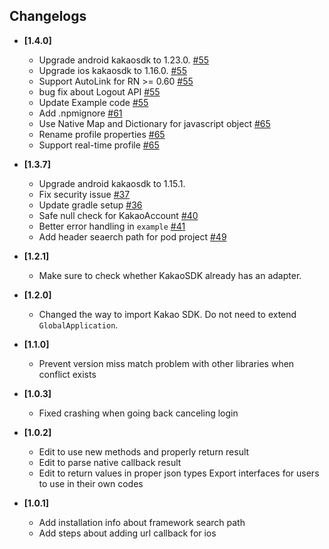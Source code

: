 ## Changelogs

- **[1.4.0]**

  - Upgrade android kakaosdk to 1.23.0. [#55](https://github.com/react-native-seoul/@react-native-seoul/kakao-login/pull/55)
  - Upgrade ios kakaosdk to 1.16.0. [#55](https://github.com/react-native-seoul/@react-native-seoul/kakao-login/pull/55)
  - Support AutoLink for RN >= 0.60 [#55](https://github.com/react-native-seoul/@react-native-seoul/kakao-login/pull/55)
  - bug fix about Logout API [#55](https://github.com/react-native-seoul/@react-native-seoul/kakao-login/pull/55)
  - Update Example code [#55](https://github.com/react-native-seoul/@react-native-seoul/kakao-login/pull/55)
  - Add .npmignore [#61](https://github.com/react-native-seoul/@react-native-seoul/kakao-login/pull/61)
  - Use Native Map and Dictionary for javascript object [#65](https://github.com/react-native-seoul/@react-native-seoul/kakao-login/pull/65)
  - Rename profile properties [#65](https://github.com/react-native-seoul/@react-native-seoul/kakao-login/pull/65)
  - Support real-time profile [#65](https://github.com/react-native-seoul/@react-native-seoul/kakao-login/pull/65)

- **[1.3.7]**
  - Upgrade android kakaosdk to 1.15.1.
  - Fix security issue [#37](https://github.com/react-native-seoul/@react-native-seoul/kakao-login/issues/37)
  - Update gradle setup [#36](https://github.com/react-native-seoul/@react-native-seoul/kakao-login/pull/36/commits/e3747ef9fe7d546d882bc12bf34d05b5babf7baf)
  - Safe null check for KakaoAccount [#40](https://github.com/react-native-seoul/@react-native-seoul/kakao-login/pull/40)
  - Better error handling in `example` [#41](https://github.com/react-native-seoul/@react-native-seoul/kakao-login/pull/41)
  - Add header seaerch path for pod project [#49](https://github.com/react-native-seoul/@react-native-seoul/kakao-login/pull/49)
- **[1.2.1]**
  - Make sure to check whether KakaoSDK already has an adapter.
- **[1.2.0]**
  - Changed the way to import Kakao SDK. Do not need to extend `GlobalApplication`.
- **[1.1.0]**
  - Prevent version miss match problem with other libraries when conflict exists
- **[1.0.3]**
  - Fixed crashing when going back canceling login
- **[1.0.2]**
  - Edit to use new methods and properly return result
  - Edit to parse native callback result
  - Edit to return values in proper json types
    Export interfaces for users to use in their own codes
- **[1.0.1]**
  - Add installation info about framework search path
  - Add steps about adding url callback for ios
